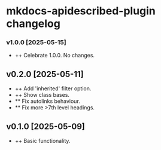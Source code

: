 # mkdocs-apidescribed-plugin changelog

### v1.0.0 [2025-05-15]
* ++ Celebrate 1.0.0. No changes.

## v0.2.0 [2025-05-11]
* ++ Add 'inherited' filter option.
* ++ Show class bases.
* ** Fix autolinks behaviour.
* ** Fix more >7th level headings.

## v0.1.0 [2025-05-09]
* ++ Basic functionality.